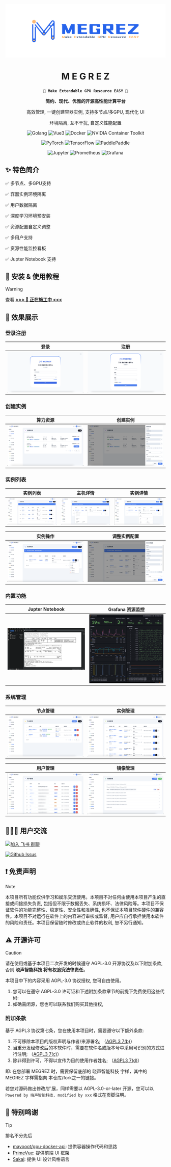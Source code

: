 <div align="center">

![MEGREZ](assets/logo.png)

# M E G R E Z

**`🌈 Make Extendable GPU Resource EASY 🚀`**

**简约、现代、优雅的开源高性能计算平台**

高效管理, 一键创建容器实例, 支持多节点/多GPU, 现代化 UI

环境隔离, 互不干扰, 自定义性能配置

![Golang](https://img.shields.io/badge/Golang-1.23.4-blue?style=flat-square&logo=go) ![Vue3](https://img.shields.io/badge/Vue-3.4-green?style=flat-square&logo=vue.js) ![Docker](https://img.shields.io/badge/Docker-27.3.1-blue?style=flat-square&logo=docker) ![NVIDIA Container Toolkit](https://img.shields.io/badge/NVIDIA_Container_Toolkit-1.17.3-76B900?style=flat-square&logo=nvidia)

![PyTorch](https://img.shields.io/badge/PyTorch-555?style=flat-square&logo=pytorch) ![TensorFlow](https://img.shields.io/badge/TensorFlow-555?style=flat-square&logo=tensorflow) ![PaddlePaddle](https://img.shields.io/badge/PaddlePaddle-555?style=flat-square&logo=paddlepaddle)

![Jupyter](https://img.shields.io/badge/Jupyter-555?style=flat-square&logo=jupyter) ![Prometheus](https://img.shields.io/badge/Prometheus-555?style=flat-square&logo=prometheus) ![Grafana](https://img.shields.io/badge/Grafana-555?style=flat-square&logo=grafana)

</div>

## ✨ 特色简介

✅ 多节点、多GPU支持

✅ 容器实例环境隔离

✅ 用户数据隔离

✅ 深度学习环境预安装

✅ 资源配置自定义调整

✅ 多用户支持

✅ 资源性能监控看板

✅ Jupter Notebook 支持


## 📝 安装 & 使用教程

> [!WARNING]
> 查看 [**>>> 🚧 正在施工中 <<<**]()



## 📌 效果展示

### 登录注册

|           登录            |              注册              |
| :-----------------------: | :----------------------------: |
| ![登录](assets/login.png) | ![注册](assets/registered.png) |

### 创建实例

| 算力资源                                | 创建实例                          |
| --------------------------------------- | --------------------------------- |
| ![创建实例](assets/create_instance.png) | ![](assets/create_instance_2.png) |

### 实例列表

| 实例列表                              | 主机详情                             | 实例详情                               |
| ------------------------------------- | ------------------------------------ | -------------------------------------- |
| ![实例列表](assets/instance_list.jpg) | ![](assets/instance_list_detail.png) | ![](assets/instance_list_detail_1.png) |

| 实例操作                               | 调整实例配置                                |
| -------------------------------------- | ------------------------------------------- |
| ![](assets/instance_list_detail_2.png) | ![修改实例列表](assets/change_instance.png) |

### 内置功能

| Jupter Notebook                                 | Grafana 资源监控                 |
| ----------------------------------------------- | -------------------------------- |
| ![Jupter NoteBook](./assets/juper-notebook.png) | ![Grafana](./assets/grafana.png) |

### 系统管理

| 节点管理                                              | 实例管理                                |
| ----------------------------------------------------- | --------------------------------------- |
| ![image-20241230213147587](./assets/node-manager.png) | ![实例管理](assets/instance_manage.png) |

| 用户管理                              | 镜像管理                                               |
| ------------------------------------- | ------------------------------------------------------ |
| ![用户管理](assets/people_manage.png) | ![image-20241230213238801](./assets/image-manager.png) |



## 🙋🏻‍♂️ 用户交流

[![加入 飞书 群聊](https://img.shields.io/badge/加入飞书群聊-MEGREZ-2D5CF6?style=flat-square&logo=feishu)](https://applink.feishu.cn/client/chat/chatter/add_by_link?link_token=162v2304-4020-4c0a-af96-2b3caa5d4da6)

[![Github Issus](https://img.shields.io/github/issues/XShengTech/MEGREZ?style=flat-square&logo=github)](https://github.com/XShengTech/MEGREZ/issues)


## ❗️ 免责声明

> [!NOTE]
> 本项目所有功能仅供学习和娱乐交流使用。本项目不对任何由使用本项目产生的直接或间接损失负责, 包括但不限于数据丢失、系统损坏、法律风险等。本项目不保证软件的功能完整性、稳定性、安全性和准确性, 也不保证本项目软件硬件的兼容性。本项目不对运行在软件上的内容进行审核或监督, 用户应自行承担使用本软件的风险和责任。本项目保留随时修改或终止软件的权利, 恕不另行通知。



## ⚠️ 开源许可

> [!CAUTION]
> 请在使用或基于本项目二次开发的时候遵守 AGPL-3.0 开源协议及以下附加条款, 否则 **晓声智能科技 将有权追究法律责任**。

本项目中下的内容采用 AGPL-3.0 协议授权, 您可自由使用。

1. 您可以在遵守 AGPL-3.0 许可证和下述附加条款章节的前提下免费使用这些代码:
2. 如确需闭源，您也可以联系我们购买其他授权,

### 附加条款

基于 AGPL3 协议第七条，您在使用本项目时，需要遵守以下额外条款:

1. 不可移除本项目的版权声明与作者/来源署名; （[AGPL3 7(b)](LICENSE#L356)）
2. 当重分发经修改后的本软件时，需要在软件名或版本号中采用可识别的方式进行注明; （[AGPL3 7(c)](LICENSE#L360)）
3. 除非得到许可，不得以宣传为目的使用作者姓名; （[AGPL3 7(d)](LICENSE#364)）

即:
在您部署 MEGREZ 时，需要保留底部的 晓声智能科技 字样，其中的 MEGREZ 字样需指向 本仓库/fork之一的链接。



若您对源码做出修改/扩展，同样需要以 AGPL-3.0-or-later 开源，您可以以 `Powered by 晓声智能科技, modified by xxx` 格式在页脚注明。



## 🙏 特别鸣谢

> [!TIP]
> 排名不分先后

* [mayooot/gpu-docker-api](https://github.com/mayooot/gpu-docker-api): 提供容器操作代码和思路
* [PrimeVue](https://primevue.org/): 提供前端 UI 框架
* [Sakai](https://github.com/primefaces/sakai-vue): 提供 UI 设计风格语言
